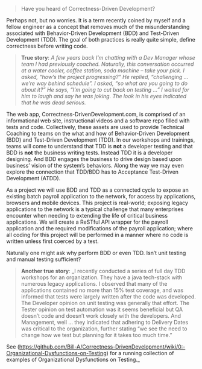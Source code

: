 > Have you heard of Correctness-Driven Development?

Perhaps not, but no worries. It is a term recently coined by myself and a fellow engineer as a concept that removes much of the misunderstanding associated with Behavior-Driven Development (BDD) and Test-Driven Development (TDD). The goal of both practices is really quite simple, define correctness before writing code.

> **True story**: _A few years back I’m chatting with a Dev Manager whose team I had previously coached. Naturally, this conversation occurred at a water cooler, coffee station, soda machine – take your pick. I asked, “how’s the project progressing?” He replied, “challenging … we’re way behind schedule”. I asked, “so what are you going to do about it?” He says, “I’m going to cut back on testing …” I waited for him to laugh and say he was joking. The look in his eyes indicated that he was dead serious._

The web app, Correctness-DrivenDevelopment.com, is comprised of an informational web site, instructional videos and a software repo filled with tests and code. Collectively, these assets are used to provide Technical Coaching to teams on the what and how of Behavior-Driven Development (BDD) and Test-Driven Development (TDD). In our workshops and trainings, teams will come to understand that TDD is **not** a developer testing and that BDD is **not** the business writing tests. Instead TDD it is a developer designing.  And BDD engages the business to drive design based upon business’ vision of the system’s behaviors. Along the way we may even explore the connection that TDD/BDD has to Acceptance Test-Driven Development (ATDD).  

As a project we will use BDD and TDD as a connected cycle to expose an existing batch payroll application to the network, for access by applications, browsers and mobile devices. This project is real-world; exposing legacy applications to the network is a typical challenge that many enterprises encounter when needing to extending the life of critical business applications. We will create a ReSTful API wrapper for the payroll application and the required modifications of the payroll application; where all coding for this project will be performed in a manner where no code is written unless first coerced by a test. 

Naturally one might ask why perform BDD or even TDD. Isn’t unit testing and manual testing sufficient? 

> **Another true story**: _I recently conducted a series of full day TDD workshops for an organization. They have a java tech-stack with numerous legacy applications. I observed that many of the applications contained no more than 15% test coverage, and was informed that tests were largely written after the code was developed. The Developer opinion on unit testing was generally that effort.  The Tester opinion on test automation was it seems beneficial but QA doesn’t code and doesn’t work closely with the developers. And Management, well … they indicated that adhering to Delivery Dates was critical to the organization, further stating “we see the need to change how we test but planning for it takes too much time.”   

See (https://github.com/Bill-A/Correctness-DrivenDevelopment/wiki/0:-Organizational-Dysfunctions-on-Testing) for a running collection of examples of Organizational Dysfunctions on Testing._
